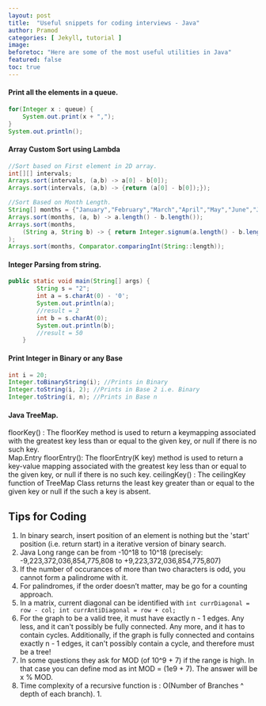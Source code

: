 ```yaml
---
layout: post
title:  "Useful snippets for coding interviews - Java"
author: Pramod
categories: [ Jekyll, tutorial ]
image: 
beforetoc: "Here are some of the most useful utilities in Java"
featured: false
toc: true
---
```


#### Print all the elements in a queue.
 
```java
for(Integer x : queue) { 
    System.out.print(x + ","); 
}
System.out.println();
```

#### Array Custom Sort using Lambda
```java 
//Sort based on First element in 2D array. 
int[][] intervals;
Arrays.sort(intervals, (a,b) -> a[0] - b[0]);
Arrays.sort(intervals, (a,b) -> {return (a[0] - b[0]);}); 

//Sort Based on Month Length. 
String[] months = {"January","February","March","April","May","June","July","August","September","October","December"};
Arrays.sort(months, (a, b) -> a.length() - b.length());
Arrays.sort(months, 
    (String a, String b) -> { return Integer.signum(a.length() - b.length()) }; 
);
Arrays.sort(months, Comparator.comparingInt(String::length));

```


#### Integer Parsing from string. 
```java
public static void main(String[] args) {
        String s = "2";
        int a = s.charAt(0) - '0';
        System.out.println(a);
        //result = 2
        int b = s.charAt(0);
        System.out.println(b);
        //result = 50
    }
```

#### Print Integer in Binary or any Base
```java
int i = 20;
Integer.toBinaryString(i); //Prints in Binary 
Integer.toString(i, 2); //Prints in Base 2 i.e. Binary 
Integer.toString(i, n); //Prints in Base n

```

#### Java TreeMap. 
floorKey() : The floorKey method is used to return a keymapping associated with the greatest key less than or equal to the given key, or null if there is no such key.             
Map.Entry floorEntry(): The floorEntry(K key) method is used to return a key-value mapping associated with the greatest key less than or equal to the given key, or null if there is no such key.
ceilingKey() : The ceilingKey function of TreeMap Class returns the least key greater than or equal to the given key or null if the such a key is absent.


## Tips for Coding
1. In binary search, insert position of an element is nothing but the 'start' position (i.e. return start) in a iterative version of binary search.
2. Java Long range can be from -10^18 to 10^18 (precisely:  -9,223,372,036,854,775,808 to +9,223,372,036,854,775,807)
3. If the number of occurances of more than two characters is odd, you cannot form a palindrome with it.   
4. For palindromes, if the order doesn’t matter, may be go for a counting approach.
5. In a matrix, current diagonal can be identified with ```int currDiagonal = row - col; int currAntiDiagonal = row + col;```
6. For the graph to be a valid tree, it must have exactly n - 1 edges. Any less, and it can't possibly be fully connected. 
Any more, and it has to contain cycles. Additionally, if the graph is fully connected and contains exactly n - 1 edges, 
it can't possibly contain a cycle, and therefore must be a tree! 
7. In some questions they ask for MOD (of 10^9 + 7) if the range is high. In that case you can define mod as int MOD = (1e9 + 7). The answer will be x % MOD.
8. Time complexity of a recursive function is : O(Number of Branches ^ depth of each branch). 
   1. 